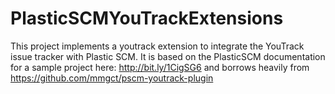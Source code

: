 # PlasticSCMYouTrackExtensions
This project implements a youtrack extension to integrate the YouTrack issue tracker with Plastic SCM. It is based on the PlasticSCM documentation for a sample project here: http://bit.ly/1CigSG6 and borrows heavily from https://github.com/mmgct/pscm-youtrack-plugin
